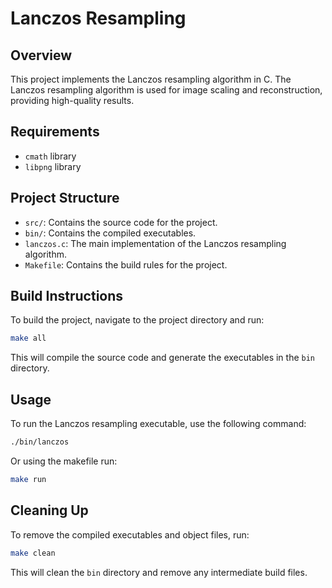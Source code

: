 # Lanczos Resampling
 
## Overview

This project implements the Lanczos resampling algorithm in C. The Lanczos resampling algorithm is used for image scaling and reconstruction, providing high-quality results.

## Requirements

- `cmath` library
- `libpng` library

## Project Structure

- `src/`: Contains the source code for the project.
- `bin/`: Contains the compiled executables.
- `lanczos.c`: The main implementation of the Lanczos resampling algorithm.
- `Makefile`: Contains the build rules for the project.

## Build Instructions

To build the project, navigate to the project directory and run:

```sh
make all
```

This will compile the source code and generate the executables in the `bin` directory.

## Usage

To run the Lanczos resampling executable, use the following command:

```sh
./bin/lanczos
```

Or using the makefile run:

```sh
make run
```

## Cleaning Up

To remove the compiled executables and object files, run:

```sh
make clean
```

This will clean the `bin` directory and remove any intermediate build files.